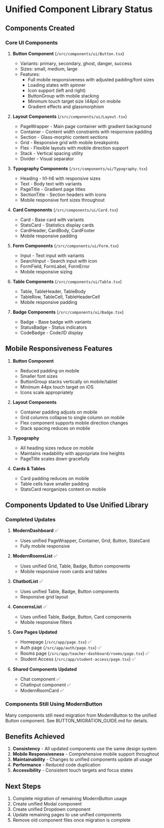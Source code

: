 # Unified Component Library Status

## Components Created

### Core UI Components

1. **Button Component** (`/src/components/ui/Button.tsx`)
   - Variants: primary, secondary, ghost, danger, success
   - Sizes: small, medium, large
   - Features:
     - Full mobile responsiveness with adjusted padding/font sizes
     - Loading states with spinner
     - Icon support (left and right)
     - ButtonGroup with mobile stacking
     - Minimum touch target size (44px) on mobile
     - Gradient effects and glassmorphism

2. **Layout Components** (`/src/components/ui/Layout.tsx`)
   - PageWrapper - Main page container with gradient background
   - Container - Content width constraints with responsive padding
   - Section - Glass-morphic content sections
   - Grid - Responsive grid with mobile breakpoints
   - Flex - Flexible layouts with mobile direction support
   - Stack - Vertical spacing utility
   - Divider - Visual separator

3. **Typography Components** (`/src/components/ui/Typography.tsx`)
   - Heading - h1-h6 with responsive sizes
   - Text - Body text with variants
   - PageTitle - Gradient page titles
   - SectionTitle - Section headers with icons
   - Mobile responsive font sizes throughout

4. **Card Components** (`/src/components/ui/Card.tsx`)
   - Card - Base card with variants
   - StatsCard - Statistics display cards
   - CardHeader, CardBody, CardFooter
   - Mobile responsive padding

5. **Form Components** (`/src/components/ui/Form.tsx`)
   - Input - Text input with variants
   - SearchInput - Search input with icon
   - FormField, FormLabel, FormError
   - Mobile responsive sizing

6. **Table Components** (`/src/components/ui/Table.tsx`)
   - Table, TableHeader, TableBody
   - TableRow, TableCell, TableHeaderCell
   - Mobile responsive padding

7. **Badge Components** (`/src/components/ui/Badge.tsx`)
   - Badge - Base badge with variants
   - StatusBadge - Status indicators
   - CodeBadge - Code/ID display

## Mobile Responsiveness Features

1. **Button Component**
   - Reduced padding on mobile
   - Smaller font sizes
   - ButtonGroup stacks vertically on mobile/tablet
   - Minimum 44px touch target on iOS
   - Icons scale appropriately

2. **Layout Components**
   - Container padding adjusts on mobile
   - Grid columns collapse to single column on mobile
   - Flex component supports mobile direction changes
   - Stack spacing reduces on mobile

3. **Typography**
   - All heading sizes reduce on mobile
   - Maintains readability with appropriate line heights
   - PageTitle scales down gracefully

4. **Cards & Tables**
   - Card padding reduces on mobile
   - Table cells have smaller padding
   - StatsCard reorganizes content on mobile

## Components Updated to Use Unified Library

### Completed Updates

1. **ModernDashboard** ✅
   - Uses unified PageWrapper, Container, Grid, Button, StatsCard
   - Fully mobile responsive

2. **ModernRoomsList** ✅
   - Uses unified Grid, Table, Badge, Button components
   - Mobile responsive room cards and tables

3. **ChatbotList** ✅
   - Uses unified Table, Badge, Button components
   - Responsive grid layout

4. **ConcernsList** ✅
   - Uses unified Table, Badge, Button, Card components
   - Mobile responsive filters

5. **Core Pages Updated**
   - Homepage (`/src/app/page.tsx`) ✅
   - Auth page (`/src/app/auth/page.tsx`) ✅
   - Rooms page (`/src/app/teacher-dashboard/rooms/page.tsx`) ✅
   - Student Access (`/src/app/student-access/page.tsx`) ✅

6. **Shared Components Updated**
   - Chat component ✅
   - ChatInput component ✅
   - ModernRoomCard ✅

### Components Still Using ModernButton

Many components still need migration from ModernButton to the unified Button component. See BUTTON_MIGRATION_GUIDE.md for details.

## Benefits Achieved

1. **Consistency** - All updated components use the same design system
2. **Mobile Responsiveness** - Comprehensive mobile support throughout
3. **Maintainability** - Changes to unified components update all usage
4. **Performance** - Reduced code duplication
5. **Accessibility** - Consistent touch targets and focus states

## Next Steps

1. Complete migration of remaining ModernButton usage
2. Create unified Modal component
3. Create unified Dropdown component
4. Update remaining pages to use unified components
5. Remove old component files once migration is complete